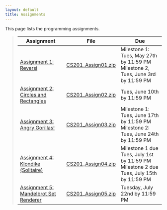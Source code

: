 ```yaml
---
layout: default
title: Assignments
---
```


This page lists the programming assignments.

> Assignment | File | Due
> ---------- | ---- | ---
> [Assignment 1: Reversi](assign01.html) | [CS201\_Assign01.zip](CS201_Assign01.zip) | Milestone 1: Tues, May 27th by 11:59 PM <br> Milestone 2, Tues, June 3rd by 11:59 PM
> [Assignment 2: Circles and Rectangles](assign02.html) | [CS201\_Assign02.zip](CS201_Assign02.zip) | Tues, June 10th by 11:59 PM
> [Assignment 3: Angry Gorillas!](assign03.html) | [CS201\_Assign03.zip](CS201_Assign03.zip) | Milestone 1: Tues, June 17th by 11:59 PM <br> Milestone 2: Tues, June 24th by 11:59 PM
> [Assignment 4: Klondike (Solitaire)](assign04.html) | [CS201\_Assign04.zip](CS201_Assign04.zip) | Milestone 1 due Tues, July 1st by 11:59 PM <br> Milestone 2 due Tues, July 15th by 11:59 PM
> [Assignment 5: Mandelbrot Set Renderer](assign05.html) | [CS201\_Assign05.zip](CS201_Assign05.zip) | Tuesday, July 22nd by 11:59 PM
